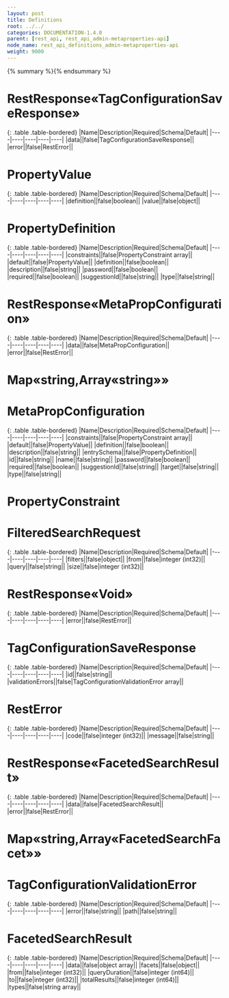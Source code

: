 ```yaml
---
layout: post
title: Definitions
root: ../../
categories: DOCUMENTATION-1.4.0
parent: [rest_api, rest_api_admin-metaproperties-api]
node_name: rest_api_definitions_admin-metaproperties-api
weight: 9000
---
```


{% summary %}{% endsummary %}

# RestResponse«TagConfigurationSaveResponse»


{: .table .table-bordered}
|Name|Description|Required|Schema|Default|
|----|----|----|----|----|
|data||false|TagConfigurationSaveResponse||
|error||false|RestError||


# PropertyValue


{: .table .table-bordered}
|Name|Description|Required|Schema|Default|
|----|----|----|----|----|
|definition||false|boolean||
|value||false|object||


# PropertyDefinition


{: .table .table-bordered}
|Name|Description|Required|Schema|Default|
|----|----|----|----|----|
|constraints||false|PropertyConstraint array||
|default||false|PropertyValue||
|definition||false|boolean||
|description||false|string||
|password||false|boolean||
|required||false|boolean||
|suggestionId||false|string||
|type||false|string||


# RestResponse«MetaPropConfiguration»


{: .table .table-bordered}
|Name|Description|Required|Schema|Default|
|----|----|----|----|----|
|data||false|MetaPropConfiguration||
|error||false|RestError||


# Map«string,Array«string»»

# MetaPropConfiguration


{: .table .table-bordered}
|Name|Description|Required|Schema|Default|
|----|----|----|----|----|
|constraints||false|PropertyConstraint array||
|default||false|PropertyValue||
|definition||false|boolean||
|description||false|string||
|entrySchema||false|PropertyDefinition||
|id||false|string||
|name||false|string||
|password||false|boolean||
|required||false|boolean||
|suggestionId||false|string||
|target||false|string||
|type||false|string||


# PropertyConstraint

# FilteredSearchRequest


{: .table .table-bordered}
|Name|Description|Required|Schema|Default|
|----|----|----|----|----|
|filters||false|object||
|from||false|integer (int32)||
|query||false|string||
|size||false|integer (int32)||


# RestResponse«Void»


{: .table .table-bordered}
|Name|Description|Required|Schema|Default|
|----|----|----|----|----|
|error||false|RestError||


# TagConfigurationSaveResponse


{: .table .table-bordered}
|Name|Description|Required|Schema|Default|
|----|----|----|----|----|
|id||false|string||
|validationErrors||false|TagConfigurationValidationError array||


# RestError


{: .table .table-bordered}
|Name|Description|Required|Schema|Default|
|----|----|----|----|----|
|code||false|integer (int32)||
|message||false|string||


# RestResponse«FacetedSearchResult»


{: .table .table-bordered}
|Name|Description|Required|Schema|Default|
|----|----|----|----|----|
|data||false|FacetedSearchResult||
|error||false|RestError||


# Map«string,Array«FacetedSearchFacet»»

# TagConfigurationValidationError


{: .table .table-bordered}
|Name|Description|Required|Schema|Default|
|----|----|----|----|----|
|error||false|string||
|path||false|string||


# FacetedSearchResult


{: .table .table-bordered}
|Name|Description|Required|Schema|Default|
|----|----|----|----|----|
|data||false|object array||
|facets||false|object||
|from||false|integer (int32)||
|queryDuration||false|integer (int64)||
|to||false|integer (int32)||
|totalResults||false|integer (int64)||
|types||false|string array||


